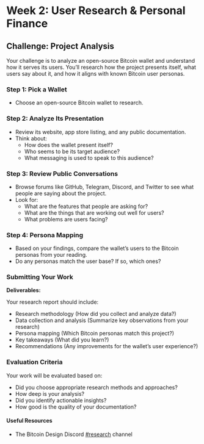 # Week 2: User Research & Personal Finance

## Challenge: Project Analysis

Your challenge is to analyze an open-source Bitcoin wallet and understand how it serves its users. You’ll research how the project presents itself, what users say about it, and how it aligns with known Bitcoin user personas.

### Step 1: Pick a Wallet

- Choose an open-source Bitcoin wallet to research.

### Step 2: Analyze Its Presentation

- Review its website, app store listing, and any public documentation.  
- Think about:  
  - How does the wallet present itself?  
  - Who seems to be its target audience?  
  - What messaging is used to speak to this audience?

### Step 3: Review Public Conversations

- Browse forums like GitHub, Telegram, Discord, and Twitter to see what people are saying about the project.  
- Look for:  
  - What are the features that people are asking for?  
  - What are the things that are working out well for users?  
  - What problems are users facing?

### Step 4: Persona Mapping

- Based on your findings, compare the wallet’s users to the Bitcoin personas from your reading.  
- Do any personas match the user base? If so, which ones?

### Submitting Your Work

**Deliverables:**

Your research report should include:

- Research methodology (How did you collect and analyze data?)  
- Data collection and analysis (Summarize key observations from your research)  
- Persona mapping (Which Bitcoin personas match this project?)  
- Key takeaways (What did you learn?)  
- Recommendations (Any improvements for the wallet’s user experience?)

### Evaluation Criteria

Your work will be evaluated based on:

- Did you choose appropriate research methods and approaches?  
- How deep is your analysis?  
- Did you identify actionable insights?  
- How good is the quality of your documentation?

#### Useful Resources

- The Bitcoin Design Discord [#research](https://discord.gg/paTdsGqa) channel